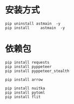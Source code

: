 # 安装方式

    pip uninstall astmain  -y
    pip install     astmain  -y

# 依赖包

    pip install requests
    pip install pyppeteer
    pip install pyppeteer_stealth

    pip install arrow

    pip install nuitka
    pip install pytoml
    pip install flit
